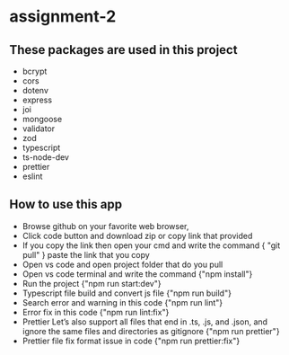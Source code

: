 # assignment-2

## These packages are used in this project

- bcrypt
- cors
- dotenv
- express
- joi
- mongoose
- validator
- zod
- typescript
- ts-node-dev
- prettier
- eslint

## How to use this app

- Browse github on your favorite web browser,
- Click code button and download zip or copy link that provided
- If you copy the link then open your cmd and write the command
  {
  "git pull"
  }
  paste the link that you copy
- Open vs code and open project folder that do you pull
- Open vs code terminal and write the command {"npm install"}
- Run the project {"npm run start:dev"}
- Typescript file build and convert js file {"npm run build"}
- Search error and warning in this code {"npm run lint"}
- Error fix in this code {"npm run lint:fix"}
- Prettier Let’s also support all files that end in .ts, .js, and .json, and ignore the same files and directories as gitignore {"npm run prettier"}
- Prettier file fix format issue in code {"npm run prettier:fix"}
